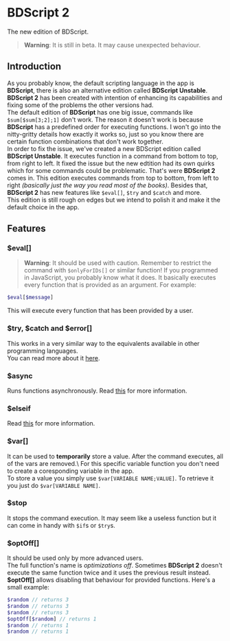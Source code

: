 # BDScript 2
The new edition of BDScript.
> **Warning**: It is still in beta. It may cause unexpected behaviour.

## Introduction
As you probably know, the default scripting language in the app is **BDScript**, there is also an alternative edition called **BDScript Unstable**.\
**BDScript 2** has been created with intention of enhancing its capabilities and fixing some of the problems the other versions had.\
The default edition of **BDScript** has one big issue, commands like `$sum[$sum[3;2];1]` don't work. The reason it doesn't work is because **BDScript** has a predefined order for executing functions.
I won't go into the nitty-gritty details how exactly it works so, just so you know there are certain function combinations that don't work together.\
In order to fix the issue, we've created a new BDScript edition called **BDScript Unstable**. It executes function in a command from bottom to top, from right to left.
It fixed the issue but the new edtition had its own quirks which for some commands could be problematic. That's were **BDScript 2** comes in. This edition executes commands from top to bottom, from left to right *(basically just the way you read most of the books)*.
Besides that, **BDScript 2** has new features like `$eval[]`, `$try` and `$catch` and more.\
This edition is still rough on edges but we intend to polish it and make it the default choice in the app.

## Features
### $eval[]
> **Warning**: It should be used with caution. Remember to restrict the command with `$onlyForIDs[]` or similar function!
If you programmed in JavaScript, you probably know what it does.
It basically executes every function that is provided as an argument.
For example:
```php
$eval[$message]
```
This will execute every function that has been provided by a user.

### $try, $catch and $error[]
This works in a very similar way to the equivalents available in other programming languages.\
You can read more about it [here](./trycatch.md).

### $async
Runs functions asynchronously. Read [this](./async.md) for more information.

### $elseif
Read [this](./ifStatements.md) for more information.

### $var[]
It can be used to **temporarily** store a value.
After the command executes, all of the vars are removed.\ For this specific variable function you don't need to create a coresponding variable in the app.\
To store a value you simply use `$var[VARIABLE NAME;VALUE]`. To retrieve it you just do `$var[VARIABLE NAME]`.

### $stop
It stops the command execution. It may seem like a useless function but it can come in handy with `$if`s or `$try`s.

### $optOff[]
It should be used only by more advanced users.\
The full function's name is *optimizations off*. Sometimes **BDScript 2** doesn't execute the same function twice and it uses the previous result instead.
**$optOff[]** allows disabling that behaviour for provided functions.
Here's a small example:
```php
$random // returns 3
$random // returns 3
$random // returns 3
$optOff[$random] // returns 1
$random // returns 1
$random // returns 1
```

